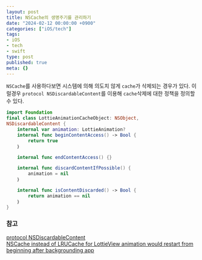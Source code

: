 ```yaml
---
layout: post
title: NSCache의 생명주기를 관리하기
date: "2024-02-12 00:00:00 +0900"
categories: ["iOS/tech"]
tags:
- iOS
- tech
- swift
type: post
published: true
meta: {}
---
```

`NSCache`를 사용하다보면 시스템에 의해 의도치 않게 `cache`가 삭제되는 경우가 있다. 이럴경우 `protocol NSDiscardableContent`를 이용해 `cache`삭제에 대한 정책을 정의할 수 있다.   
```swift
import Foundation
final class LottieAnimationCacheObject: NSObject,
NSDiscardableContent {
    internal var animation: LottieAnimation?
    internal func beginContentAccess() -> Bool {
        return true
    ｝

    internal func endContentAccess() {}

    internal func discardContentIfPossible() {
        animation = nil
    ｝

    internal func isContentDiscarded() -> Bool {
        return animation == nil
    ｝
}
```   
### 참고
[protocol NSDiscardableContent](https://developer.apple.com/documentation/foundation/nsdiscardablecontent)   
[NSCache instead of LRUCache for LottieView animation would restart from beginning after backgrounding app](https://github.com/airbnb/lottie-ios/pull/2290)
